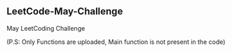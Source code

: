 ## LeetCode-May-Challenge
May LeetCoding Challenge

(P.S: Only Functions are uploaded, Main function is not present in the code)
